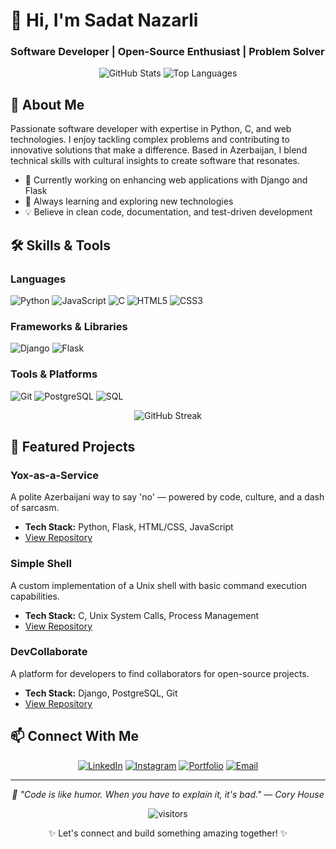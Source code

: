 # 👋 Hi, I'm Sadat Nazarli
### Software Developer | Open-Source Enthusiast | Problem Solver

<div align="center">
  <img src="https://github-readme-stats.vercel.app/api?username=sadatnazarli&show_icons=true&theme=radical" alt="GitHub Stats" />
  <img src="https://github-readme-stats.vercel.app/api/top-langs/?username=sadatnazarli&layout=compact&theme=radical" alt="Top Languages" />
</div>

## 💫 About Me

Passionate software developer with expertise in Python, C, and web technologies. I enjoy tackling complex problems and contributing to innovative solutions that make a difference. Based in Azerbaijan, I blend technical skills with cultural insights to create software that resonates.

- 🔭 Currently working on enhancing web applications with Django and Flask
- 🌱 Always learning and exploring new technologies
- 💡 Believe in clean code, documentation, and test-driven development

## 🛠️ Skills & Tools

### Languages
![Python](https://img.shields.io/badge/-Python-3776AB?style=flat&logo=python&logoColor=white)
![JavaScript](https://img.shields.io/badge/-JavaScript-F7DF1E?style=flat&logo=javascript&logoColor=black)
![C](https://img.shields.io/badge/-C-A8B9CC?style=flat&logo=c&logoColor=black)
![HTML5](https://img.shields.io/badge/-HTML5-E34F26?style=flat&logo=html5&logoColor=white)
![CSS3](https://img.shields.io/badge/-CSS3-1572B6?style=flat&logo=css3&logoColor=white)

### Frameworks & Libraries
![Django](https://img.shields.io/badge/-Django-092E20?style=flat&logo=django&logoColor=white)
![Flask](https://img.shields.io/badge/-Flask-000000?style=flat&logo=flask&logoColor=white)

### Tools & Platforms
![Git](https://img.shields.io/badge/-Git-F05032?style=flat&logo=git&logoColor=white)
![PostgreSQL](https://img.shields.io/badge/-PostgreSQL-4169E1?style=flat&logo=postgresql&logoColor=white)
![SQL](https://img.shields.io/badge/-SQL-4479A1?style=flat&logo=mysql&logoColor=white)

<div align="center">
  <img src="https://streak-stats.demolab.com/?user=sadatnazarli&theme=dark" alt="GitHub Streak" />
</div>

## 🚀 Featured Projects

### Yox-as-a-Service
A polite Azerbaijani way to say 'no' — powered by code, culture, and a dash of sarcasm.
- **Tech Stack:** Python, Flask, HTML/CSS, JavaScript
- [View Repository](https://github.com/sadatnazarli/Yox-as-a-Service)

### Simple Shell
A custom implementation of a Unix shell with basic command execution capabilities.
- **Tech Stack:** C, Unix System Calls, Process Management
- [View Repository](https://github.com/sadatnazarli/holbertonschool-simple_shell)

### DevCollaborate
A platform for developers to find collaborators for open-source projects.
- **Tech Stack:** Django, PostgreSQL, Git
- [View Repository](https://github.com/sadatnazarli/dev-collaborate)

## 📫 Connect With Me

<p align="center">
  <a href="https://linkedin.com/in/sadatnazarli"><img src="https://img.shields.io/badge/-LinkedIn-0077B5?style=flat&logo=linkedin&logoColor=white" alt="LinkedIn" /></a>
  <a href="https://instagram.com/sadatnazarli"><img src="https://img.shields.io/badge/-Instagram-E4405F?style=flat&logo=instagram&logoColor=white" alt="Instagram" /></a>
  <a href="https://sadatnazarli.com"><img src="https://img.shields.io/badge/-Portfolio-000000?style=flat&logo=react&logoColor=white" alt="Portfolio" /></a>
  <a href="mailto:hello@sadatnazarli.com"><img src="https://img.shields.io/badge/-Email-D14836?style=flat&logo=gmail&logoColor=white" alt="Email" /></a>
</p>

---

<div align="center">
  <p><i>💭 "Code is like humor. When you have to explain it, it's bad." — Cory House</i></p>
  <img src="https://visitor-badge.glitch.me/badge?page_id=sadatnazarli.sadatnazarli" alt="visitors" />
</div>

<p align="center">✨ Let's connect and build something amazing together! ✨</p>
